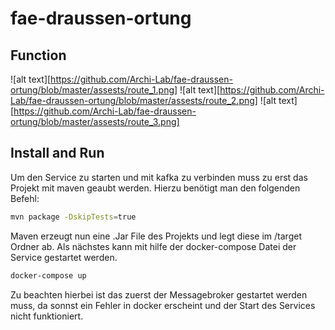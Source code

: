 # fae-draussen-ortung


## Function
![alt text][https://github.com/Archi-Lab/fae-draussen-ortung/blob/master/assests/route_1.png]
![alt text][https://github.com/Archi-Lab/fae-draussen-ortung/blob/master/assests/route_2.png]
![alt text][https://github.com/Archi-Lab/fae-draussen-ortung/blob/master/assests/route_3.png]


## Install and Run

Um den Service zu starten und mit kafka zu verbinden muss zu erst das Projekt mit maven geaubt werden.
Hierzu benötigt man den folgenden Befehl: 
```bash
mvn package -DskipTests=true
```
Maven erzeugt nun eine .Jar File des Projekts und legt diese im /target Ordner ab. 
Als nächstes kann mit hilfe der docker-compose Datei der Service gestartet werden. 
```bash
docker-compose up 
```
Zu beachten hierbei ist das zuerst der Messagebroker gestartet werden muss,
da sonnst ein Fehler in docker erscheint und der Start des Services nicht funktioniert.

